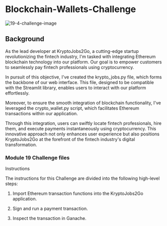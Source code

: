# Blockchain-Wallets-Challenge
![19-4-challenge-image](https://github.com/daniyargroove/Blockchain-Wallets-Challenge/assets/143307322/eb02d36c-8bcf-4038-9b31-0fe175365a4e)

## Background
As the lead developer at KryptoJobs2Go, a cutting-edge startup revolutionizing the fintech industry, I'm tasked with integrating Ethereum blockchain technology into our platform. Our goal is to empower customers to seamlessly pay fintech professionals using cryptocurrency.

In pursuit of this objective, I've created the krypto_jobs.py file, which forms the backbone of our web interface. This file, designed to be compatible with the Streamlit library, enables users to interact with our platform effortlessly.

Moreover, to ensure the smooth integration of blockchain functionality, I've leveraged the crypto_wallet.py script, which facilitates Ethereum transactions within our application.

Through this integration, users can swiftly locate fintech professionals, hire them, and execute payments instantaneously using cryptocurrency. This innovative approach not only enhances user experience but also positions KryptoJobs2Go at the forefront of the fintech industry's digital transformation.

### Module 19 Challenge files
Instructions

The instructions for this Challenge are divided into the following high-level steps:

1. Import Ethereum transaction functions into the KryptoJobs2Go application.

2. Sign and run a payment transaction.

3. Inspect the transaction in Ganache.
